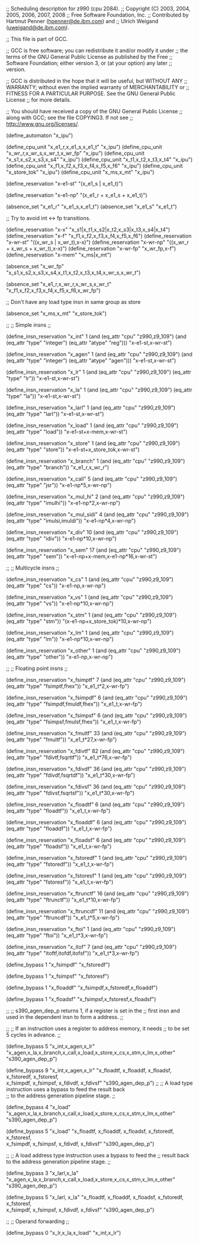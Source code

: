 ;; Scheduling description for z990 (cpu 2084).
;;   Copyright (C) 2003, 2004, 2005, 2006, 2007, 2008
;;   Free Software Foundation, Inc.
;;   Contributed by Hartmut Penner (hpenner@de.ibm.com) and
;;                  Ulrich Weigand (uweigand@de.ibm.com).

;; This file is part of GCC.

;; GCC is free software; you can redistribute it and/or modify it under
;; the terms of the GNU General Public License as published by the Free
;; Software Foundation; either version 3, or (at your option) any later
;; version.

;; GCC is distributed in the hope that it will be useful, but WITHOUT ANY
;; WARRANTY; without even the implied warranty of MERCHANTABILITY or
;; FITNESS FOR A PARTICULAR PURPOSE.  See the GNU General Public License
;; for more details.

;; You should have received a copy of the GNU General Public License
;; along with GCC; see the file COPYING3.  If not see
;; <http://www.gnu.org/licenses/>.

(define_automaton "x_ipu")

(define_cpu_unit "x_e1_r,x_e1_s,x_e1_t"  "x_ipu")
(define_cpu_unit "x_wr_r,x_wr_s,x_wr_t,x_wr_fp" "x_ipu")
(define_cpu_unit "x_s1,x_s2,x_s3,x_s4"   "x_ipu")
(define_cpu_unit "x_t1,x_t2,x_t3,x_t4"   "x_ipu")
(define_cpu_unit "x_f1,x_f2,x_f3,x_f4,x_f5,x_f6"   "x_ipu")
(define_cpu_unit "x_store_tok"   "x_ipu")
(define_cpu_unit "x_ms,x_mt"   "x_ipu")

(define_reservation "x-e1-st" "(x_e1_s | x_e1_t)")

(define_reservation "x-e1-np" "(x_e1_r + x_e1_s + x_e1_t)")

(absence_set "x_e1_r" "x_e1_s,x_e1_t")
(absence_set "x_e1_s" "x_e1_t")

;; Try to avoid int <-> fp transitions.

(define_reservation "x-x" "x_s1|x_t1,x_s2|x_t2,x_s3|x_t3,x_s4|x_t4")
(define_reservation "x-f" "x_f1,x_f2,x_f3,x_f4,x_f5,x_f6")
(define_reservation "x-wr-st" "((x_wr_s | x_wr_t),x-x)")
(define_reservation "x-wr-np" "((x_wr_r + x_wr_s + x_wr_t),x-x)")
(define_reservation "x-wr-fp" "x_wr_fp,x-f")
(define_reservation "x-mem"   "x_ms|x_mt")

(absence_set "x_wr_fp"
             "x_s1,x_s2,x_s3,x_s4,x_t1,x_t2,x_t3,x_t4,x_wr_s,x_wr_t")

(absence_set "x_e1_r,x_wr_r,x_wr_s,x_wr_t"
             "x_f1,x_f2,x_f3,x_f4,x_f5,x_f6,x_wr_fp")

;; Don't have any load type insn in same group as store

(absence_set "x_ms,x_mt" "x_store_tok")


;;
;; Simple insns
;;

(define_insn_reservation "x_int" 1
  (and (eq_attr "cpu" "z990,z9_109")
       (and (eq_attr "type" "integer")
            (eq_attr "atype" "reg")))
  "x-e1-st,x-wr-st")

(define_insn_reservation "x_agen" 1
  (and (eq_attr "cpu" "z990,z9_109")
       (and (eq_attr "type" "integer")
            (eq_attr "atype" "agen")))
  "x-e1-st,x-wr-st")

(define_insn_reservation "x_lr" 1
  (and (eq_attr "cpu" "z990,z9_109")
       (eq_attr "type" "lr"))
  "x-e1-st,x-wr-st") 

(define_insn_reservation "x_la" 1 
  (and (eq_attr "cpu" "z990,z9_109")
       (eq_attr "type" "la"))
  "x-e1-st,x-wr-st") 

(define_insn_reservation "x_larl" 1 
  (and (eq_attr "cpu" "z990,z9_109")
       (eq_attr "type" "larl"))
  "x-e1-st,x-wr-st") 

(define_insn_reservation "x_load" 1 
  (and (eq_attr "cpu" "z990,z9_109")
       (eq_attr "type" "load"))
  "x-e1-st+x-mem,x-wr-st") 

(define_insn_reservation "x_store" 1 
  (and (eq_attr "cpu" "z990,z9_109")
       (eq_attr "type" "store"))
  "x-e1-st+x_store_tok,x-wr-st") 

(define_insn_reservation "x_branch" 1 
  (and (eq_attr "cpu" "z990,z9_109")
       (eq_attr "type" "branch"))
  "x_e1_r,x_wr_r") 

(define_insn_reservation "x_call" 5 
  (and (eq_attr "cpu" "z990,z9_109")
       (eq_attr "type" "jsr"))
  "x-e1-np*5,x-wr-np")
 
(define_insn_reservation "x_mul_hi" 2
  (and (eq_attr "cpu" "z990,z9_109")
       (eq_attr "type" "imulhi"))
  "x-e1-np*2,x-wr-np")

(define_insn_reservation "x_mul_sidi" 4
  (and (eq_attr "cpu" "z990,z9_109")
       (eq_attr "type" "imulsi,imuldi"))
  "x-e1-np*4,x-wr-np")

(define_insn_reservation "x_div" 10
  (and (eq_attr "cpu" "z990,z9_109")
       (eq_attr "type" "idiv"))
  "x-e1-np*10,x-wr-np")

(define_insn_reservation "x_sem" 17 
  (and (eq_attr "cpu" "z990,z9_109")
       (eq_attr "type" "sem"))
  "x-e1-np+x-mem,x-e1-np*16,x-wr-st") 

;;
;; Multicycle insns
;;

(define_insn_reservation "x_cs" 1 
  (and (eq_attr "cpu" "z990,z9_109")
       (eq_attr "type" "cs"))
  "x-e1-np,x-wr-np") 

(define_insn_reservation "x_vs" 1 
  (and (eq_attr "cpu" "z990,z9_109")
       (eq_attr "type" "vs"))
  "x-e1-np*10,x-wr-np") 

(define_insn_reservation "x_stm" 1 
  (and (eq_attr "cpu" "z990,z9_109")
       (eq_attr "type" "stm"))
  "(x-e1-np+x_store_tok)*10,x-wr-np") 

(define_insn_reservation "x_lm" 1 
  (and (eq_attr "cpu" "z990,z9_109")
       (eq_attr "type" "lm"))
  "x-e1-np*10,x-wr-np") 

(define_insn_reservation "x_other" 1 
  (and (eq_attr "cpu" "z990,z9_109")
       (eq_attr "type" "other"))
  "x-e1-np,x-wr-np") 

;;
;; Floating point insns
;;

(define_insn_reservation "x_fsimptf" 7 
  (and (eq_attr "cpu" "z990,z9_109")
       (eq_attr "type" "fsimptf,fhex"))
  "x_e1_t*2,x-wr-fp") 

(define_insn_reservation "x_fsimpdf" 6 
  (and (eq_attr "cpu" "z990,z9_109")
       (eq_attr "type" "fsimpdf,fmuldf,fhex"))
  "x_e1_t,x-wr-fp") 

(define_insn_reservation "x_fsimpsf" 6 
  (and (eq_attr "cpu" "z990,z9_109")
       (eq_attr "type" "fsimpsf,fmulsf,fhex"))
  "x_e1_t,x-wr-fp") 


(define_insn_reservation "x_fmultf" 33
  (and (eq_attr "cpu" "z990,z9_109")
       (eq_attr "type" "fmultf"))
  "x_e1_t*27,x-wr-fp") 


(define_insn_reservation "x_fdivtf" 82
  (and (eq_attr "cpu" "z990,z9_109")
       (eq_attr "type" "fdivtf,fsqrttf"))
  "x_e1_t*76,x-wr-fp") 

(define_insn_reservation "x_fdivdf" 36
  (and (eq_attr "cpu" "z990,z9_109")
       (eq_attr "type" "fdivdf,fsqrtdf"))
  "x_e1_t*30,x-wr-fp") 

(define_insn_reservation "x_fdivsf" 36 
  (and (eq_attr "cpu" "z990,z9_109")
       (eq_attr "type" "fdivsf,fsqrtsf"))
  "x_e1_t*30,x-wr-fp") 


(define_insn_reservation "x_floadtf" 6 
  (and (eq_attr "cpu" "z990,z9_109")
       (eq_attr "type" "floadtf"))
  "x_e1_t,x-wr-fp") 

(define_insn_reservation "x_floaddf" 6 
  (and (eq_attr "cpu" "z990,z9_109")
       (eq_attr "type" "floaddf"))
  "x_e1_t,x-wr-fp") 

(define_insn_reservation "x_floadsf" 6 
  (and (eq_attr "cpu" "z990,z9_109")
       (eq_attr "type" "floadsf"))
  "x_e1_t,x-wr-fp") 


(define_insn_reservation "x_fstoredf" 1 
  (and (eq_attr "cpu" "z990,z9_109")
       (eq_attr "type" "fstoredf"))
  "x_e1_t,x-wr-fp") 

(define_insn_reservation "x_fstoresf" 1 
  (and (eq_attr "cpu" "z990,z9_109")
       (eq_attr "type" "fstoresf"))
  "x_e1_t,x-wr-fp") 


(define_insn_reservation "x_ftrunctf" 16
  (and (eq_attr "cpu" "z990,z9_109")
       (eq_attr "type" "ftrunctf"))
  "x_e1_t*10,x-wr-fp") 

(define_insn_reservation "x_ftruncdf" 11
  (and (eq_attr "cpu" "z990,z9_109")
       (eq_attr "type" "ftruncdf"))
  "x_e1_t*5,x-wr-fp") 


(define_insn_reservation "x_ftoi" 1 
  (and (eq_attr "cpu" "z990,z9_109")
       (eq_attr "type" "ftoi"))
  "x_e1_t*3,x-wr-fp") 

(define_insn_reservation "x_itof" 7 
  (and (eq_attr "cpu" "z990,z9_109")
       (eq_attr "type" "itoftf,itofdf,itofsf"))
  "x_e1_t*3,x-wr-fp") 

(define_bypass 1 "x_fsimpdf" "x_fstoredf")

(define_bypass 1 "x_fsimpsf" "x_fstoresf")

(define_bypass 1 "x_floaddf" "x_fsimpdf,x_fstoredf,x_floaddf")
	         
(define_bypass 1 "x_floadsf" "x_fsimpsf,x_fstoresf,x_floadsf")

;;
;; s390_agen_dep_p returns 1, if a register is set in the 
;; first insn and used in the dependent insn to form a address.
;;

;;
;; If an instruction uses a register to address memory, it needs
;; to be set 5 cycles in advance.
;; 

(define_bypass 5 "x_int,x_agen,x_lr" 
                 "x_agen,x_la,x_branch,x_call,x_load,x_store,x_cs,x_stm,x_lm,x_other"
	         "s390_agen_dep_p")

(define_bypass 9 "x_int,x_agen,x_lr" 
                 "x_floadtf, x_floaddf, x_floadsf, x_fstoredf, x_fstoresf,\
		  x_fsimpdf, x_fsimpsf, x_fdivdf, x_fdivsf"
	         "s390_agen_dep_p")
;;
;; A load type instruction uses a bypass to feed the result back	
;; to the address generation pipeline stage. 
;;

(define_bypass 4 "x_load"    
                 "x_agen,x_la,x_branch,x_call,x_load,x_store,x_cs,x_stm,x_lm,x_other"
	         "s390_agen_dep_p")

(define_bypass 5 "x_load"
                 "x_floadtf, x_floaddf, x_floadsf, x_fstoredf, x_fstoresf,\
		  x_fsimpdf, x_fsimpsf, x_fdivdf, x_fdivsf"
	         "s390_agen_dep_p")

;;
;; A load address type instruction uses a bypass to feed the 
;; result back to the address generation pipeline stage. 
;;

(define_bypass 3 "x_larl,x_la" 
                 "x_agen,x_la,x_branch,x_call,x_load,x_store,x_cs,x_stm,x_lm,x_other"
	         "s390_agen_dep_p")

(define_bypass 5 "x_larl, x_la"
                 "x_floadtf, x_floaddf, x_floadsf, x_fstoredf, x_fstoresf,\
		  x_fsimpdf, x_fsimpsf, x_fdivdf, x_fdivsf"
	         "s390_agen_dep_p")

;;
;; Operand forwarding
;;

(define_bypass 0 "x_lr,x_la,x_load" "x_int,x_lr")


